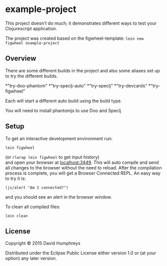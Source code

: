 # example-project

This project doesn't do much; it demonstrates different ways to test your Clojurescript application.

The project was created based on the figwheel-template: `lein new figwheel example-project`

## Overview

There are some different builds in the project and also some aliases set up to try the different builds.

*"try-doo-phantom"
*"try-speclj-auto"
*"try-speclj"
*"try-devcards"
*"try-figwheel"

Each will start a different auto build using the build type.

You will need to install phantomjs to use Doo and Speclj

## Setup

To get an interactive development environment run:

    lein figwheel

(or `rlwrap lein figwheel` to get input history)    
and open your browser at [localhost:3449](http://localhost:3449/).
This will auto compile and send all changes to the browser without the
need to reload. After the compilation process is complete, you will
get a Browser Connected REPL. An easy way to try it is:

    (js/alert "Am I connected?")

and you should see an alert in the browser window.

To clean all compiled files:

    lein clean


## License

Copyright © 2015 David Humphreys

Distributed under the Eclipse Public License either version 1.0 or (at your option) any later version.
